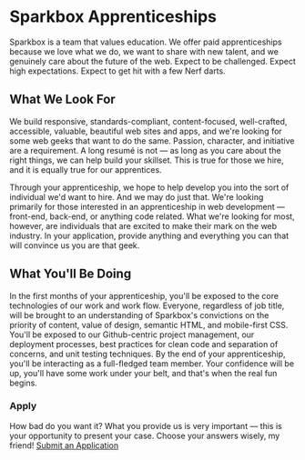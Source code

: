 # Sparkbox Apprenticeships

Sparkbox is a team that values education. We offer paid apprenticeships because we love what we do, we want to share with new talent, and we genuinely care about the future of the web. Expect to be challenged. Expect high expectations. Expect to get hit with a few Nerf darts.

## What We Look For

We build responsive, standards-compliant, content-focused, well-crafted, accessible, valuable, beautiful web sites and apps, and we're looking for some web geeks that want to do the same.
Passion, character, and initiative are a requirement. A long resumé is not — as long as you care about the right things, we can help build your skillset. This is true for those we hire, and it is equally true for our apprentices.

Through your apprenticeship, we hope to help develop you into the sort of individual we'd want to hire. And we may do just that.
We're looking primarily for those interested in an apprenticeship in web development — front-end, back-end, or anything code related. What we're looking for most, however, are individuals that are excited to make their mark on the web industry. In your application, provide anything and everything you can that will convince us you are that geek.

## What You'll Be Doing

In the first months of your apprenticeship, you'll be exposed to the core technologies of our work and work flow. Everyone, regardless of job title, will be brought to an understanding of Sparkbox's convictions on the priority of content, value of design, semantic HTML, and mobile-first CSS. You'll be exposed to our Github-centric project management, our deployment processes, best practices for clean code and separation of concerns, and unit testing techniques.
By the end of your apprenticeship, you'll be interacting as a full-fledged team member. Your confidence will be up, you'll have some work under your belt, and that's when the real fun begins.

### Apply

How bad do you want it? What you provide us is very important — this is your opportunity to present your case. Choose your answers wisely, my friend! [Submit an Application](https://docs.google.com/a/heysparkbox.com/spreadsheet/viewform?formkey=dG9LNXU2M05MZEVnUE4teHJqeW9VSUE6MQ#gid=0)